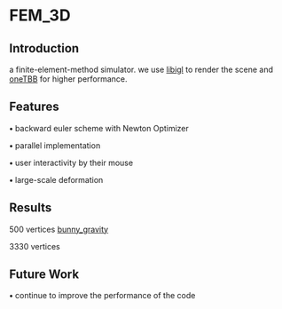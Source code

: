 # FEM_3D

## Introduction
a finite-element-method simulator.
we use [libigl](https://github.com/libigl/libigl) to render the scene and [oneTBB](https://github.com/oneapi-src/oneTBB) for higher performance.

## Features
<p><strong>&bull;</strong> backward euler scheme with Newton Optimizer </p>

<p><strong>&bull;</strong> parallel implementation </p>

<p><strong>&bull;</strong> user interactivity by their mouse </p>

<p><strong>&bull;</strong> large-scale deformation </p>

## Results
500 vertices
[bunny_gravity](results/bunny_gra.gif)

3330 vertices

## Future Work
<p><strong>&bull;</strong> continue to improve the performance of the code </p>
